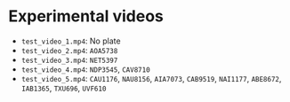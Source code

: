 # Experimental videos
- `test_video_1.mp4`: No plate
- `test_video_2.mp4`: `AOA5738`
- `test_video_3.mp4`: `NET5397`
- `test_video_4.mp4`: `NDP3545`, `CAV8710`
- `test_video_5.mp4`: `CAU1176`, `NAU8156`, `AIA7073`, `CAB9519`, `NAI1177`, `ABE8672`, `IAB1365`, `TXU696`, `UVF610`